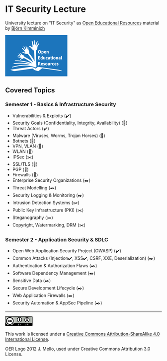 # IT Security Lecture

University lecture on "IT Security" as
[Open Educational Resources](http://www.unesco.org/new/en/communication-and-information/access-to-knowledge/open-educational-resources/)
material by [Björn Kimminich](http://kimminich.de)

[![OER Logo 2012 J. Mello, used under Creative Commons Attribution 3.0 License](oer_logo.png)](http://www.unesco.org/new/en/communication-and-information/access-to-knowledge/open-educational-resources/)

## Covered Topics

### Semester 1 - Basics & Infrastructure Security

* Vulnerabilities & Exploits (:heavy_check_mark:)
* Security Goals (Confidentiality, Integrity, Availability) (:wrench:)
* Threat Actors (:heavy_check_mark:)
* Malware (Viruses, Worms, Trojan Horses) (:wrench:)
* Botnets (:wrench:)
* VPN, VLAN (:wrench:)
* WLAN (:wrench:)
* IPSec (:scissors:)
* SSL/TLS (:wrench:)
* PGP (:wrench:)
* Firewalls (:wrench:)
* Enterprise Security Organizations (:black_nib:)
* Threat Modelling (:black_nib:)
* Security Logging & Monitoring (:black_nib:)
* Intrusion Detection Systems (:scissors:)
* Public Key Infrastructure (PKI) (:scissors:)
* Steganography (:scissors:)
* Copyright, Watermarking, DRM (:scissors:)

### Semester 2 - Application Security & SDLC

* Open Web Application Security Project (OWASP) (:heavy_check_mark:)
* Common Attacks (Injection:heavy_check_mark:, XSS:heavy_check_mark:, CSRF, XXE, Deserialization) (:black_nib:)
* Authentication & Authorization Flaws (:black_nib:)
* Software Dependency Management (:black_nib:)
* Sensitive Data (:black_nib:)
* Secure Development Lifecycle (:black_nib:)
* Web Application Firewalls (:black_nib:)
* Security Automation & AppSec Pipeline (:black_nib:)

----

[![CC BY SA 4.0](cc_by-sa_4.0.png)](https://creativecommons.org/licenses/by-sa/4.0/)

This work is licensed under a
[Creative Commons Attribution-ShareAlike 4.0 International License](https://creativecommons.org/licenses/by-sa/4.0/).

OER Logo 2012 J. Mello, used under Creative Commons Attribution 3.0
License.
